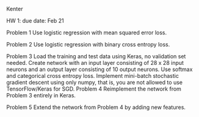 Kenter

HW 1: 
due date: Feb 21

Problem 1
Use logistic regression with mean squared error loss.

Problem 2
Use logistic regression with binary cross entropy loss.

Problem 3
Load the training and test data using Keras, no validation set needed.
Create network with an input layer consisting of 28 x 28 input neurons and an output layer consisting of 10 output neurons.
Use softmax and categorical cross entropy loss.
Implement mini-batch stochastic gradient descent using only numpy, that is, you are not allowed to use TensorFlow/Keras for SGD.
Problem 4
Reimplement the network from Problem 3 entirely in Keras.

Problem 5
Extend the network from Problem 4 by adding new features.
